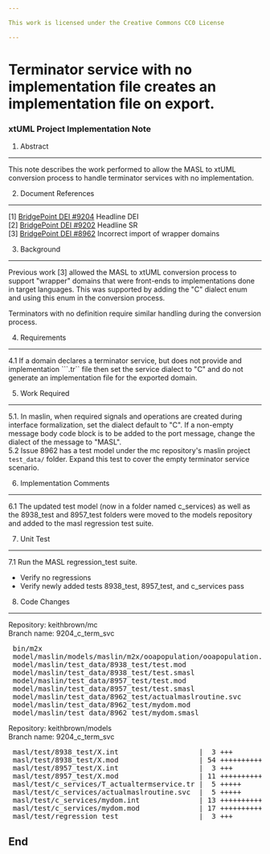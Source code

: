 ```yaml
---

This work is licensed under the Creative Commons CC0 License

---
```


# Terminator service with no implementation file creates an implementation file on export.
### xtUML Project Implementation Note


1. Abstract
-----------
This note describes the work performed to allow the MASL to xtUML conversion process
to handle terminator services with no implementation.

2. Document References
----------------------
[1] [BridgePoint DEI #9204](https://support.onefact.net/issues/9204) Headline DEI    
[2] [BridgePoint DEI #9202](https://support.onefact.net/issues/9202) Headline SR  
[3] [BridgePoint DEI #8962](https://support.onefact.net/issues/8962) Incorrect import of wrapper domains   

3. Background
-------------
Previous work [3] allowed the MASL to xtUML conversion process to support "wrapper" 
domains that were front-ends to implementations done in target languages.  This was
supported by adding the "C" dialect enum and using this enum in the conversion process.  
  
Terminators with no definition require similar handling during the conversion process.   

4. Requirements
---------------
4.1  If a domain declares a terminator service, but does not provide and implementation 
  ```.tr`` file then set the service dialect to "C" and do not generate an implementation 
  file for the exported domain.   

5. Work Required
----------------
5.1. In maslin, when required signals and operations are created during interface formalization, 
  set the dialect default to "C".  If a non-empty message body code block is to be added
  to the port message, change the dialect of the message to "MASL".  
5.2  Issue 8962 has a test model under the mc repository's maslin project ```test_data/``` folder. Expand
  this test to cover the empty terminator service scenario.  

6. Implementation Comments
--------------------------
6.1  The updated test model (now in a folder named c_services) as well as the 8938_test and
  8957_test folders were moved to the models repository and added to the masl regression test
  suite.  
   
7. Unit Test
------------
7.1  Run the MASL regression_test suite.
  - Verify no regressions
  - Verify newly added tests 8938_test, 8957_test, and c_services pass  

8. Code Changes
---------------
Repository: keithbrown/mc  
Branch name: 9204_c_term_svc

<pre>
 bin/m2x                                                          | Bin 683472 -> 671184 bytes
 model/maslin/models/maslin/m2x/ooapopulation/ooapopulation.xtuml |  12 +++++++++++-
 model/maslin/test_data/8938_test/test.mod                        |  42 ------------------------------------------
 model/maslin/test_data/8938_test/test.smasl                      |  80 --------------------------------------------------------------------------------
 model/maslin/test_data/8957_test/test.mod                        |  11 -----------
 model/maslin/test_data/8957_test/test.smasl                      |  21 ---------------------
 model/maslin/test_data/8962_test/actualmaslroutine.svc           |   5 -----
 model/maslin/test_data/8962_test/mydom.mod                       |  12 ------------
 model/maslin/test_data/8962_test/mydom.smasl                     |  28 ----------------------------
</pre>

Repository: keithbrown/models  
Branch name: 9204_c_term_svc

<pre>
 masl/test/8938_test/X.int                   |  3 +++
 masl/test/8938_test/X.mod                   | 54 ++++++++++++++++++++++++++++++++++++++++++++++++++++++
 masl/test/8957_test/X.int                   |  3 +++
 masl/test/8957_test/X.mod                   | 11 +++++++++++
 masl/test/c_services/T_actualtermservice.tr |  5 +++++
 masl/test/c_services/actualmaslroutine.svc  |  5 +++++
 masl/test/c_services/mydom.int              | 13 +++++++++++++
 masl/test/c_services/mydom.mod              | 17 +++++++++++++++++
 masl/test/regression_test                   |  3 +++
</pre>

End
---


